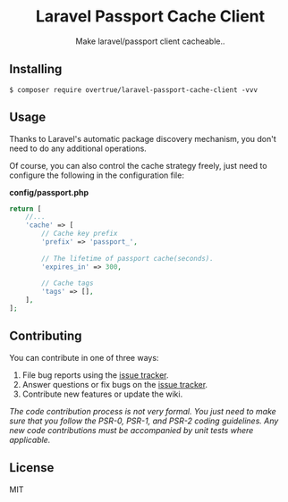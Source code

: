<h1 align="center">Laravel Passport Cache Client</h1>

<p align="center"> Make laravel/passport client cacheable..</p>


## Installing

```shell
$ composer require overtrue/laravel-passport-cache-client -vvv
```

## Usage

Thanks to Laravel's automatic package discovery mechanism, you don't need to do any additional operations.

Of course, you can also control the cache strategy freely, just need to configure the following in the configuration file:

**config/passport.php**
```php
return [
    //...
    'cache' => [
        // Cache key prefix
        'prefix' => 'passport_',
        
        // The lifetime of passport cache(seconds).
        'expires_in' => 300,
        
        // Cache tags
        'tags' => [],
    ],
];
```

## Contributing

You can contribute in one of three ways:

1. File bug reports using the [issue tracker](https://github.com/overtrue/laravel-passport-cache-client/issues).
2. Answer questions or fix bugs on the [issue tracker](https://github.com/overtrue/laravel-passport-cache-client/issues).
3. Contribute new features or update the wiki.

_The code contribution process is not very formal. You just need to make sure that you follow the PSR-0, PSR-1, and PSR-2 coding guidelines. Any new code contributions must be accompanied by unit tests where applicable._

## License

MIT
